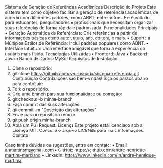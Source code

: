 Sistema de Geração de Referências Acadêmicas
Descrição do Projeto
Este sistema tem como objetivo facilitar a geração de referências acadêmicas de acordo com diferentes padrões, como ABNT, entre outros. Ele é voltado para estudantes, pesquisadores e profissionais que necessitam organizar suas referências de forma rápida e padronizada.
Funcionalidades Principais
•	Geração Automática de Referências: Crie referências a partir de informações básicas como autor, título, ano, editora, e mais.
•	Suporte a Múltiplos Estilos de Referência: Inclui padrões populares como ABNT.
•	Interface Intuitiva: Uma interface amigável que torna a experiência do usuário mais fluida.
Tecnologias Utilizadas
•	Frontend: Java
•	Backend: Java
•	Banco de Dados: MySql
Requisitos de Instalação
1.	Clone o repositório:
2.	git clone https://github.com/seu-usuario/sistema-referencia.git
Contribuição
Contribuições são bem-vindas! Siga os passos abaixo para contribuir:
1.	Fork o repositório.
2.	Crie uma branch para sua funcionalidade ou correção: 
3.	git checkout -b minha-branch
4.	Faça commit das suas alterações: 
5.	git commit -m "Descrição das alterações"
6.	Envie para o repositório remoto: 
7.	git push origin minha-branch
8.	Abra um Pull Request.
Licença
Este projeto está licenciado sob a Licença MIT. Consulte o arquivo LICENSE para mais informações.
Contato

Caso tenha dúvidas ou sugestões, entre em contato:
•	Email: ahmartinsm@gmail.com
•	GitHub: https://github.com/andre-henrique-martins-marciano
•	LinkedIn: https://www.linkedin.com/in/andre-henrique-martins/

